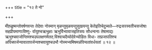 +++
title = "१२ ते नो"

+++

मीह्ळुष्मन्तोवर्षणवन्तः तेदेवाः नोस्मान् मृळन्तुमृळयन्तुसुखयन्तु केतेइतिचेदुच्यते—रुद्रःसरस्वतीचसजोषाः सहप्रीयमाणाःविष्णु- र्वायुश्चऋभुक्षाः ऋभुर्विभ्वावाजइतित्रयः सौधन्वनाः तेषामाद्यः ऋभुश्चवाजोन्तिमश्चउपलक्षणमेतत् विश्वाचदैव्योदेवेभ्योहितः विधा- ताप्रजापतिश्च अपिचपर्जन्यावातापर्जन्यश्चवायुश्चउभौ नोस्मभ्यमिषमन्नंपिप्यतांवर्धयतां ॥ १२ ॥